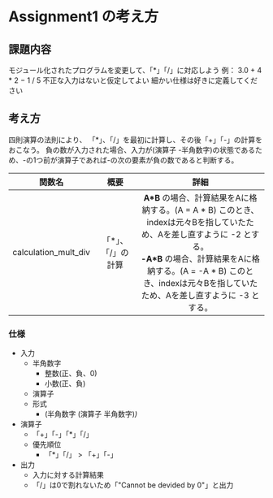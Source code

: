 # Assignment1 の考え方

## 課題内容
モジュール化されたプログラムを変更して、「*」「/」に対応しよう
例： 3.0 + 4 * 2 − 1 / 5
不正な入力はないと仮定してよい
細かい仕様は好きに定義してください

## 考え方
四則演算の法則により、
「*」、「/」を最初に計算し、その後「+」「-」の計算をおこなう。
負の数が入力された場合、入力が(演算子 -半角数字)の状態であるため、-の1つ前が演算子であれば-の次の要素が負の数であると判断する。

|関数名 | 概要 | 詳細 |
|:---: | :---:  | :---:  |
|calculation_mult_div | 「*」、「/」の計算 | **A*B** の場合、計算結果をAに格納する。(A = A * B) このとき、indexは元々Bを指していたため、Aを差し直すように -2 とする。<br> **-A*B** の場合、計算結果をAに格納する。(A = -A * B) このとき、indexは元々Bを指していたため、Aを差し直すように -3 とする。|
### 仕様
- 入力
    - 半角数字
        - 整数(正、負、0)
        - 小数(正、負)
    - 演算子
    - 形式
        -  (半角数字 (演算子 半角数字)*)*
- 演算子
    - 「+」「-」「*」「/」
    - 優先順位
        - 「*」「/」 > 「+」「-」
- 出力
    - 入力に対する計算結果
    - 「/」は0で割れないため「"Cannot be devided by 0"」と出力
